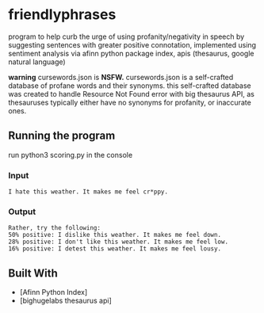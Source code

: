 # friendlyphrases 
program to help curb the urge of using profanity/negativity in speech by suggesting sentences with greater positive connotation, implemented using sentiment analysis via afinn python package index, apis (thesaurus, google natural language) 

**warning**
cursewords.json is **NSFW.** 
cursewords.json is a self-crafted database of profane words and their synonyms. this self-crafted database was created to handle Resource Not Found error with big thesaurus API, as thesauruses typically either have no synonyms for profanity, or inaccurate ones. 

## Running the program 
run python3 scoring.py in the console 

### Input 
``` I hate this weather. It makes me feel cr*ppy. ```

### Output 

``` 
Rather, try the following:
50% positive: I dislike this weather. It makes me feel down.
28% positive: I don't like this weather. It makes me feel low.
16% positive: I detest this weather. It makes me feel lousy.
``` 

## Built With 
* [Afinn Python Index]
* [bighugelabs thesaurus api]

